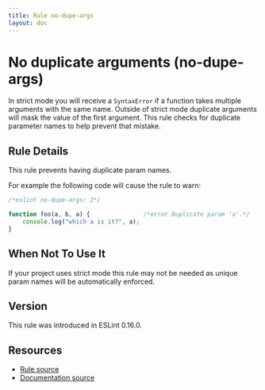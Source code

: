 ```yaml
---
title: Rule no-dupe-args
layout: doc
---
```

<!-- Note: No pull requests accepted for this file. See README.md in the root directory for details. -->
# No duplicate arguments (no-dupe-args)

In strict mode you will receive a `SyntaxError` if a function takes multiple arguments with the same name.
Outside of strict mode duplicate arguments will mask the value of the first argument. This rule checks for duplicate
parameter names to help prevent that mistake.

## Rule Details

This rule prevents having duplicate param names.

For example the following code will cause the rule to warn:

```js
/*eslint no-dupe-args: 2*/

function foo(a, b, a) {               /*error Duplicate param 'a'.*/
    console.log("which a is it?", a);
}
```


## When Not To Use It

If your project uses strict mode this rule may not be needed as unique param names will be automatically enforced.

## Version

This rule was introduced in ESLint 0.16.0.

## Resources

* [Rule source](https://github.com/eslint/eslint/tree/master/lib/rules/no-dupe-args.js)
* [Documentation source](https://github.com/eslint/eslint/tree/master/docs/rules/no-dupe-args.md)
